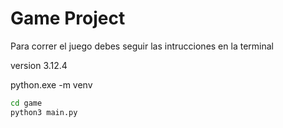 # Game Project 

 Para correr el juego debes seguir las intrucciones en la terminal

 version 3.12.4
 
 python.exe -m venv 


```sh
cd game
python3 main.py

```